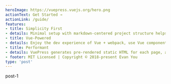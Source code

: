 ```yaml
---
heroImage: https://vuepress.vuejs.org/hero.png
actionText: Get Started →
actionLink: /guide/
features:
- title: Simplicity First
- details: Minimal setup with markdown-centered project structure helps you focus on writing.
- title: Vue-Powered
- details: Enjoy the dev experience of Vue + webpack, use Vue components in markdown, and develop custom themes with Vue.
- title: Performant
- details: VuePress generates pre-rendered static HTML for each page, and runs as an SPA once a page is loaded.
- footer: MIT Licensed | Copyright © 2018-present Evan You
type: 'post'
---
```


post-1
